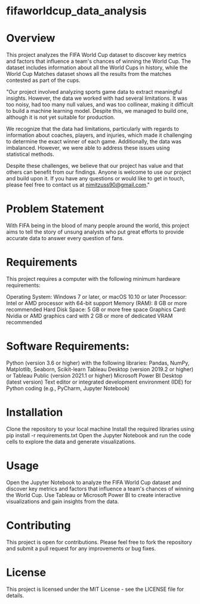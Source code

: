 # fifaworldcup_data_analysis

# Overview
This project analyzes the FIFA World Cup dataset to discover key metrics and factors that influence a team's chances of winning the World Cup. The dataset includes information about all the World Cups in history, while the World Cup Matches dataset shows all the results from the matches contested as part of the cups.

"Our project involved analyzing sports game data to extract meaningful insights. However, the data we worked with had several limitations. It was too noisy, had too many null values, and was too collinear, making it difficult to build a machine learning model. Despite this, we managed to build one, although it is not yet suitable for production.

We recognize that the data had limitations, particularly with regards to information about coaches, players, and injuries, which made it challenging to determine the exact winner of each game. Additionally, the data was imbalanced. However, we were able to address these issues using statistical methods.

Despite these challenges, we believe that our project has value and that others can benefit from our findings. Anyone is welcome to use our project and build upon it. If you have any questions or would like to get in touch, please feel free to contact us at nimitzuss90@gmail.com."

# Problem Statement
With FIFA being in the blood of many people around the world, this project aims to tell the story of unsung analysts who put great efforts to provide accurate data to answer every question of fans.

# Requirements
This project requires a computer with the following minimum hardware requirements:

Operating System: Windows 7 or later, or macOS 10.10 or later
Processor: Intel or AMD processor with 64-bit support
Memory (RAM): 8 GB or more recommended
Hard Disk Space: 5 GB or more free space
Graphics Card: Nvidia or AMD graphics card with 2 GB or more of dedicated VRAM recommended
# Software Requirements:

Python (version 3.6 or higher) with the following libraries: Pandas, NumPy, Matplotlib, Seaborn, Scikit-learn
Tableau Desktop (version 2019.2 or higher) or Tableau Public (version 2021.1 or higher)
Microsoft Power BI Desktop (latest version)
Text editor or integrated development environment (IDE) for Python coding (e.g., PyCharm, Jupyter Notebook)
# Installation
Clone the repository to your local machine
Install the required libraries using pip install -r requirements.txt
Open the Jupyter Notebook and run the code cells to explore the data and generate visualizations.
# Usage
Open the Jupyter Notebook to analyze the FIFA World Cup dataset and discover key metrics and factors that influence a team's chances of winning the World Cup.
Use Tableau or Microsoft Power BI to create interactive visualizations and gain insights from the data.
# Contributing
This project is open for contributions. Please feel free to fork the repository and submit a pull request for any improvements or bug fixes.

# License
This project is licensed under the MIT License - see the LICENSE file for details.
